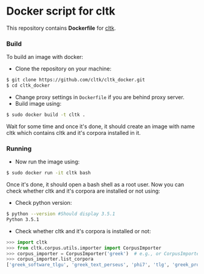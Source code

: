 # Docker script for cltk

This repository contains **Dockerfile** for [cltk](http://cltk.org).


### Build
To build an image with docker:
- Clone the repository on your machine:
``` bash
$ git clone https://github.com/cltk/cltk_docker.git
$ cd cltk_docker
```
- Change proxy settings in <code>Dockerfile</code> if you are behind proxy server.
- Build image using:
```bash
$ sudo docker build -t cltk .
```
Wait for some time and once it's done, it should create an image with name cltk which contains cltk and it's corpora installed in it.

### Running
- Now run the image using:
```bash
$ sudo docker run -it cltk bash
```
Once it's done, it should open a bash shell as a root user. Now you can check whether cltk and it's corpora are installed or not using:
- Check python version:
```bash
$ python --version #Should display 3.5.1
Python 3.5.1
```
- Check whether cltk and it's corpora is installed or not:
```python
>>> import cltk
>>> from cltk.corpus.utils.importer import CorpusImporter
>>> corpus_importer = CorpusImporter('greek')  # e.g., or CorpusImporter('latin')
>>> corpus_importer.list_corpora
['greek_software_tlgu', 'greek_text_perseus', 'phi7', 'tlg', 'greek_proper_names_cltk', 'greek_models_cltk', 'greek_treebank_perseus', 'greek_lexica_perseus', 'greek_training_set_sentence_cltk', 'greek_word2vec_cltk']
```